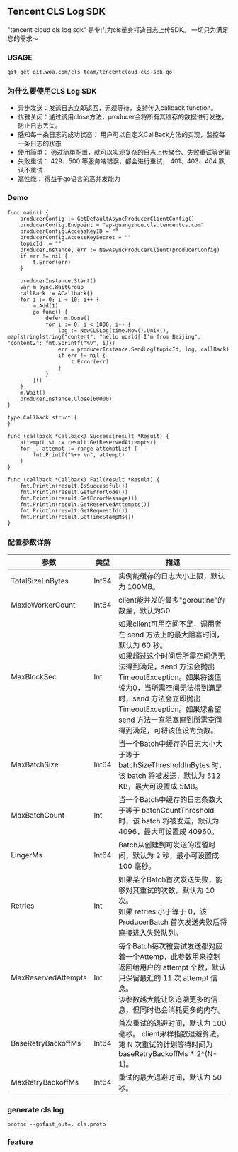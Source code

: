 Tencent CLS Log SDK
---

"tencent cloud cls log sdk" 是专门为cls量身打造日志上传SDK。 一切只为满足您的需求～

### USAGE

```
git get git.woa.com/cls_team/tencentcloud-cls-sdk-go
```

### 为什么要使用CLS Log SDK

- 异步发送：发送日志立即返回，无须等待，支持传入callback function。
- 优雅关闭：通过调用close方法，producer会将所有其缓存的数据进行发送，防止日志丢失。
- 感知每一条日志的成功状态： 用户可以自定义CallBack方法的实现，监控每一条日志的状态
- 使用简单： 通过简单配置，就可以实现复杂的日志上传聚合、失败重试等逻辑
- 失败重试： 429、500 等服务端错误，都会进行重试， 401、403、404 默认不重试
- 高性能： 得益于go语言的高并发能力


### Demo

```
func main() {
    producerConfig := GetDefaultAsyncProducerClientConfig()
	producerConfig.Endpoint = "ap-guangzhou.cls.tencentcs.com"
	producerConfig.AccessKeyID = ""
	producerConfig.AccessKeySecret = ""
	topicId := ""
	producerInstance, err := NewAsyncProducerClient(producerConfig)
	if err != nil {
		t.Error(err)
	}

	producerInstance.Start()
	var m sync.WaitGroup
	callBack := &Callback{}
	for i := 0; i < 10; i++ {
		m.Add(1)
		go func() {
			defer m.Done()
			for i := 0; i < 1000; i++ {
				log := NewCLSLog(time.Now().Unix(), map[string]string{"content": "hello world| I'm from Beijing", "content2": fmt.Sprintf("%v", i)})
				err = producerInstance.SendLog(topicId, log, callBack)
				if err != nil {
					t.Error(err)
				}
			}
		}()
	}
	m.Wait()
	producerInstance.Close(60000)
}

type Callback struct {
}

func (callback *Callback) Success(result *Result) {
	attemptList := result.GetReservedAttempts()
	for _, attempt := range attemptList {
		fmt.Printf("%+v \n", attempt)
	}
}

func (callback *Callback) Fail(result *Result) {
	fmt.Println(result.IsSuccessful())
	fmt.Println(result.GetErrorCode())
	fmt.Println(result.GetErrorMessage())
	fmt.Println(result.GetReservedAttempts())
	fmt.Println(result.GetRequestId())
	fmt.Println(result.GetTimeStampMs())
}
```

### 配置参数详解

| 参数                | 类型   | 描述                                                         |
| ------------------- | ------ | ------------------------------------------------------------ |
| TotalSizeLnBytes    | Int64  | 实例能缓存的日志大小上限，默认为 100MB。       |
| MaxIoWorkerCount    | Int64  | client能并发的最多"goroutine"的数量，默认为50 |
| MaxBlockSec         | Int    | 如果client可用空间不足，调用者在 send 方法上的最大阻塞时间，默认为 60 秒。<br/>如果超过这个时间后所需空间仍无法得到满足，send 方法会抛出TimeoutException。如果将该值设为0，当所需空间无法得到满足时，send 方法会立即抛出 TimeoutException。如果您希望 send 方法一直阻塞直到所需空间得到满足，可将该值设为负数。 |
| MaxBatchSize        | Int64  | 当一个Batch中缓存的日志大小大于等于 batchSizeThresholdInBytes 时，该 batch 将被发送，默认为 512 KB，最大可设置成 5MB。 |
| MaxBatchCount       | Int    | 当一个Batch中缓存的日志条数大于等于 batchCountThreshold 时，该 batch 将被发送，默认为 4096，最大可设置成 40960。 |
| LingerMs            | Int64  | Batch从创建到可发送的逗留时间，默认为 2 秒，最小可设置成 100 毫秒。 |
| Retries             | Int    | 如果某个Batch首次发送失败，能够对其重试的次数，默认为 10 次。<br/>如果 retries 小于等于 0，该 ProducerBatch 首次发送失败后将直接进入失败队列。 |
| MaxReservedAttempts | Int    | 每个Batch每次被尝试发送都对应着一个Attemp，此参数用来控制返回给用户的 attempt 个数，默认只保留最近的 11 次 attempt 信息。<br/>该参数越大能让您追溯更多的信息，但同时也会消耗更多的内存。 |
| BaseRetryBackoffMs  | Int64  | 首次重试的退避时间，默认为 100 毫秒。 client采样指数退避算法，第 N 次重试的计划等待时间为 baseRetryBackoffMs * 2^(N-1)。 |
| MaxRetryBackoffMs   | Int64  | 重试的最大退避时间，默认为 50 秒。                           |


### generate cls log

```
protoc --gofast_out=. cls.proto
```

### feature


